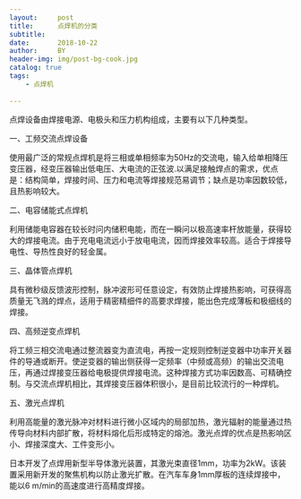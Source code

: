 ```yaml
---
layout:     post
title:      点焊机的分类
subtitle:   
date:       2018-10-22
author:     BY
header-img: img/post-bg-cook.jpg
catalog: true
tags:
    - 点焊机
    
---
```


点焊设备由焊接电源、电极头和压力机构组成，主要有以下几种类型。



一、工频交流点焊设备

使用最广泛的常规点焊机是将三相或单相频率为50Hz的交流电，输入给单相降压变压器，经变压器输出低电压、大电流的正弦波.以满足接触焊点的需求，优点是：结构简单，焊接时间、压力和电流等焊接规范易调节；缺点是功率因数较低，且热影响较大。





二、电容储能式点焊机

利用储能电容器在较长时问内储积电能，而在一瞬问以极高速率杆放能量，获得较大的焊接电流。由于充电电流远小于放电电流，因而焊接效率较高。适合于焊接导电性、导热性良好的轻金属。



三、晶体管点焊机

具有微秒级反馈波形控制，脉冲波形可任意设定，有效防止焊接热影响，可获得高质量无飞溅的焊点，适用于精密精细件的高要求焊接，能出色完成薄板和极细线的焊接。





四、高频逆变点焊机

将工频三相交流电通过整流器变为直流电，再按一定规则控制逆变器中功率开关器件的导通或断开。使逆变器的输出侧获得一定频率（中频或高频）的输出交流电压，再通过焊接变压器给电极提供焊接电流。这种焊接方式功率因数高、可精确控制。与交流点焊机相比，其焊接变压器体积很小，是目前比较流行的一种焊机。







五、激光点焊机

利用高能量的激光脉冲对材料进行微小区域内的局部加热，激光辐射的能量通过热传导向材料内部扩散，将材料熔化后形成特定的熔池。激光点焊的优点是热影响区小、焊接深度大、工件变形小。

日本开发了点焊用新型半导体激光装置，其激光束直径1mm，功率为2kW。该装置采用新开发的聚焦机构以防止激光扩散。在汽车车身1mm厚板的连续焊接中，能以6 m/min的高速度进行高精度焊接。

